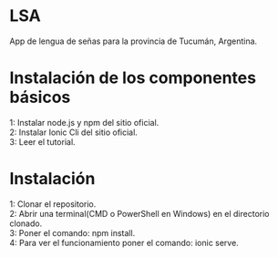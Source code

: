 # LSA
App de lengua de señas para la provincia de Tucumán, Argentina. 

# Instalación de los componentes básicos

1: Instalar node.js y npm del sitio oficial. <br>
2: Instalar Ionic Cli del sitio oficial. <br>
3: Leer el tutorial. <br>

# Instalación

1: Clonar el repositorio. <br>
2: Abrir una terminal(CMD o PowerShell en Windows) en el directorio clonado. <br>
3: Poner el comando: npm install. <br>
4: Para ver el funcionamiento poner el comando: ionic serve. <br>
